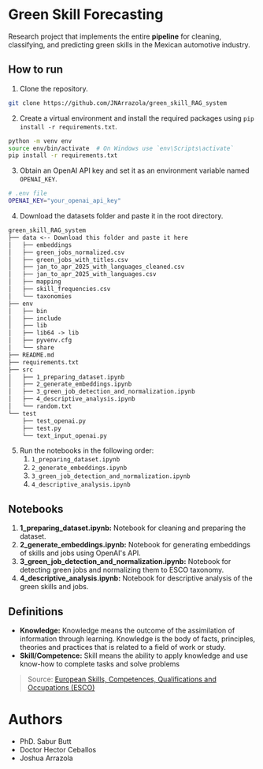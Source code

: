 # Green Skill Forecasting
Research project that implements the entire **pipeline** for cleaning, classifying, and predicting green skills in the Mexican automotive industry.

## How to run
1. Clone the repository. 
```bash
git clone https://github.com/JNArrazola/green_skill_RAG_system
```
2. Create a virtual environment and install the required packages using `pip install -r requirements.txt`.
```bash
python -m venv env
source env/bin/activate  # On Windows use `env\Scripts\activate`
pip install -r requirements.txt
```
3. Obtain an OpenAI API key and set it as an environment variable named `OPENAI_KEY`.
```bash
# .env file
OPENAI_KEY="your_openai_api_key"
```
4. Download the datasets folder and paste it in the root directory.
```txt
green_skill_RAG_system
├── data <-- Download this folder and paste it here
│   ├── embeddings
│   ├── green_jobs_normalized.csv
│   ├── green_jobs_with_titles.csv
│   ├── jan_to_apr_2025_with_languages_cleaned.csv
│   ├── jan_to_apr_2025_with_languages.csv
│   ├── mapping
│   ├── skill_frequencies.csv
│   └── taxonomies
├── env
│   ├── bin
│   ├── include
│   ├── lib
│   ├── lib64 -> lib
│   ├── pyvenv.cfg
│   └── share
├── README.md
├── requirements.txt
├── src
│   ├── 1_preparing_dataset.ipynb
│   ├── 2_generate_embeddings.ipynb
│   ├── 3_green_job_detection_and_normalization.ipynb
│   ├── 4_descriptive_analysis.ipynb
│   └── random.txt
└── test
    ├── test_openai.py
    ├── test.py
    └── text_input_openai.py
```
5. Run the notebooks in the following order:
    1. `1_preparing_dataset.ipynb`
    2. `2_generate_embeddings.ipynb`
    3. `3_green_job_detection_and_normalization.ipynb`
    4. `4_descriptive_analysis.ipynb`

## Notebooks
1. **1_preparing_dataset.ipynb:** Notebook for cleaning and preparing the dataset.
2. **2_generate_embeddings.ipynb:** Notebook for generating embeddings of skills and jobs using OpenAI's API.
3. **3_green_job_detection_and_normalization.ipynb:** Notebook for detecting green jobs and normalizing them to ESCO taxonomy.
4. **4_descriptive_analysis.ipynb:** Notebook for descriptive analysis of the green skills and jobs.

## Definitions
* **Knowledge:** Knowledge means the outcome of the assimilation of information through learning. Knowledge is the body of facts, principles, theories and practices that is related to a field of work or study.
* **Skill/Competence:** Skill means the ability to apply knowledge and use know-how to complete tasks and solve problems

> Source: [European Skills, Competences, Qualifications and Occupations (ESCO)](https://esco.ec.europa.eu/en/about-esco/escopedia/escopedia/knowledge)

# Authors
* PhD. Sabur Butt
* Doctor Hector Ceballos
* Joshua Arrazola